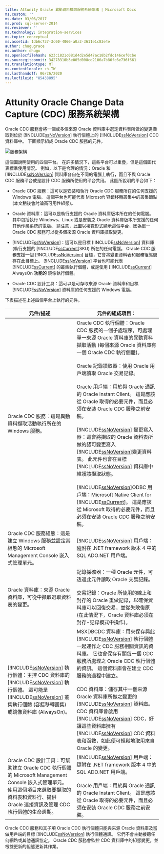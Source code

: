 ```yaml
---
title: Attunity Oracle 異動資料擷取服務系統架構 | Microsoft Docs
ms.custom: ''
ms.date: 03/06/2017
ms.prod: sql-server-2014
ms.reviewer: ''
ms.technology: integration-services
ms.topic: conceptual
ms.assetid: 1db6c737-3c60-4066-a0a3-3611e1c83e4e
author: chugugrace
ms.author: chugu
ms.openlocfilehash: 623c1821c081d4d2e5d47ac18b2fdc146cef0cbe
ms.sourcegitcommit: 34278310b3e005d008cd2106a7b86fc6e736f661
ms.translationtype: MT
ms.contentlocale: zh-TW
ms.lasthandoff: 06/26/2020
ms.locfileid: "85438895"
---
```

# <a name="change-data-capture-service-for-oracle-by-attunity-system-architecture"></a>Attunity Oracle Change Data Capture (CDC) 服務系統架構
  Oracle CDC 服務會將一個或多個來源 Oracle 資料庫中選定資料表所做的變更擷取到位於 [!INCLUDE[ssNoVersion](../../../includes/ssnoversion-md.md)] 執行個體上的 [!INCLUDE[ssNoVersion](../../../includes/ssnoversion-md.md)] CDC 資料庫中。 下圖顯示組成 Oracle CDC 服務的元件。  
  
 ![服務架構](../media/service-architecture.gif "服務架構")  
  
 這個圖說明使用的四個平台。 在許多情況下，這些平台可以重疊，但是這個圖代表標準使用情況。 例如，以下是合理的情況：Oracle 和 [!INCLUDE[ssNoVersion](../../../includes/ssnoversion-md.md)] 資料庫各自在不同的電腦上執行，而且不與 Oracle CDC 服務平台或是設計 CDC 服務所使用的平台共用。 此圖所說明的平台如下：  
  
-   Oracle CDC 服務：這可以是安裝和執行 Oracle CDC 服務所在的任何支援的 Windows 電腦。 這個平台也可能代表 Microsoft 容錯移轉叢集中的叢集節點 (本文稍後會討論高可用性組態)。  
  
-   Oracle 資料庫：這可以是執行支援的 Oracle 資料庫版本所在的任何電腦。 其中包括執行 Windows、Linux 或是安裝之 Oracle 資料庫版本所支援的任何其他作業系統的電腦。 請注意，此圖以複數形式顯示這個平台，因為單一 Oracle CDC 服務可以從多個來源 Oracle 資料庫擷取變更。  
  
-   [!INCLUDE[ssNoVersion](../../../includes/ssnoversion-md.md)]：這可以是目標 [!INCLUDE[ssNoVersion](../../../includes/ssnoversion-md.md)] 資料庫 (執行支援的 [!INCLUDE[ssCurrent](../../../includes/sscurrent-md.md)]SKU) 所在的任何電腦。 Oracle CDC 服務支援一個 [!INCLUDE[ssNoVersion](../../../includes/ssnoversion-md.md)] 目標，它會將變更資料表和服務組態儲存在此目標上。 [!INCLUDE[ssNoVersion](../../../includes/ssnoversion-md.md)] 平台也可能代表 [!INCLUDE[ssCurrent](../../../includes/sscurrent-md.md)] 的叢集執行個體，或是使用 [!INCLUDE[ssCurrent](../../../includes/sscurrent-md.md)] AlwaysOn **功能的** 鏡像執行個體。  
  
-   Oracle CDC 設計工具：這可以是可存取來源 Oracle 資料庫和目標 [!INCLUDE[ssNoVersion](../../../includes/ssnoversion-md.md)] 資料庫的任何支援的 Windows 電腦。  
  
 下表描述在上述四個平台上執行的元件。  
  
|元件/描述|元件的組成項目：|  
|----------------------------|----------------------------|  
|Oracle CDC 服務：這是異動資料擷取活動執行所在的 Windows 服務。|Oracle CDC 執行個體：Oracle CDC 服務的一個子處理序，可處理單一來源 Oracle 資料庫的異動資料擷取活動 (每個來源 Oracle 資料庫有一個 Oracle CDC 執行個體)。<br /><br /> Oracle 記錄讀取器：使用 Oracle 用戶端讀取 Oracle 交易記錄。<br /><br /> Oracle 用戶端：用於與 Oracle 通訊的 Oracle Instant Client。 這是應該從 Oracle 取得的必要元件，而且必須在安裝 Oracle CDC 服務之前安裝。<br /><br /> [!INCLUDE[ssNoVersion](../../../includes/ssnoversion-md.md)] 變更寫入器：這會將擷取的 Oracle 資料表所做的認可變更寫入 [!INCLUDE[ssNoVersion](../../../includes/ssnoversion-md.md)]變更資料表。 此元件也會在目標 [!INCLUDE[ssNoVersion](../../../includes/ssnoversion-md.md)] 資料庫中維護該擷取狀態。<br /><br /> [!INCLUDE[ssNoVersion](../../../includes/ssnoversion-md.md)]ODBC 用戶端：Microsoft Native Client for [!INCLUDE[ssCurrent](../../../includes/sscurrent-md.md)]。 這是應該從 Microsoft 取得的必要元件，而且必須在安裝 Oracle CDC 服務之前安裝。|  
|Oracle CDC 服務組態：這是建立 Windows 服務並設定其組態的 Microsoft Management Console 嵌入式管理單元。|[!INCLUDE[ssNoVersion](../../../includes/ssnoversion-md.md)] 用戶端：隨附在 .NET framework 版本 4 中的 SQL ADO.NET 用戶端。|  
|Oracle 資料庫：來源 Oracle 資料庫，可從中擷取選取資料表的變更。|記錄採礦器：一種 Oracle 元件，可透過此元件讀取 Oracle 交易記錄。<br /><br /> 交易記錄：Oracle 所使用的線上和封存的 Oracle 重做記錄，以確保資料庫可以回復交易，並從失敗復原 (在此情況下，Oracle 資料庫必須在封存-記錄模式中操作)。|  
|[!INCLUDE[ssNoVersion](../../../includes/ssnoversion-md.md)] 執行個體：主控 CDC 資料庫的 [!INCLUDE[ssNoVersion](../../../includes/ssnoversion-md.md)] 執行個體。 這可能是 [!INCLUDE[ssNoVersion](../../../includes/ssnoversion-md.md)] 叢集執行個體 (容錯移轉叢集) 或鏡像資料庫 (AlwaysOn)。|MSXDBCDC 資料庫：用來保存與此 [!INCLUDE[ssNoVersion](../../../includes/ssnoversion-md.md)] 執行個體一起運作之 CDC 服務相關資訊的資料庫。 它也會保存有關每一個 CDC 服務所處理之 Oracle CDC 執行個體的資訊。 這個資料庫會在建立 CDC 服務的過程中建立。<br /><br /> CDC 資料庫：儲存其中一個來源 Oracle 資料庫所做之變更的 [!INCLUDE[ssNoVersion](../../../includes/ssnoversion-md.md)] 資料庫。 CDC 資料庫會啟用 [!INCLUDE[ssNoVersion](../../../includes/ssnoversion-md.md)] CDC，好讓這些資料庫擁有 [!INCLUDE[ssNoVersion](../../../includes/ssnoversion-md.md)] CDC 資料表和函數，如此便可輕鬆地取用來自 Oracle 的變更。|  
|Oracle CDC 設計工具：可幫助建立 Oracle CDC 執行個體的 Microsoft Management Console 嵌入式管理單元。 使用這個項目來選取要擷取的資料表和資料行、提供 Oracle 連接資訊及管理 CDC 執行個體的生命週期。|[!INCLUDE[ssNoVersion](../../../includes/ssnoversion-md.md)] 用戶端：隨附在 .NET framework 版本 4 中的 SQL ADO.NET 用戶端。<br /><br /> Oracle 用戶端：用於與 Oracle 通訊的 Oracle Instant Client。 這是應該從 Oracle 取得的必要元件，而且必須在安裝 Oracle CDC 服務之前安裝。|  
  
 Oracle CDC 服務和其子項 Oracle CDC 執行個體只能與來源 Oracle 資料庫及當做用戶端的目標 [!INCLUDE[ssNoVersion](../../../includes/ssnoversion-md.md)] 執行個體通訊。 它們不會主動接聽任何網路或其他通訊協定。 Oracle CDC 服務會監控 CDC 資料庫中的組態變更，並根據更新的組態更新其作業。  
  
  
